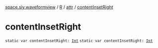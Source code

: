 [space.siy.waveformview](../../index.md) / [R](../index.md) / [attr](index.md) / [contentInsetRight](./content-inset-right.md)

# contentInsetRight

`static var contentInsetRight: `[`Int`](https://kotlinlang.org/api/latest/jvm/stdlib/kotlin/-int/index.html)
`static var contentInsetRight: `[`Int`](https://kotlinlang.org/api/latest/jvm/stdlib/kotlin/-int/index.html)